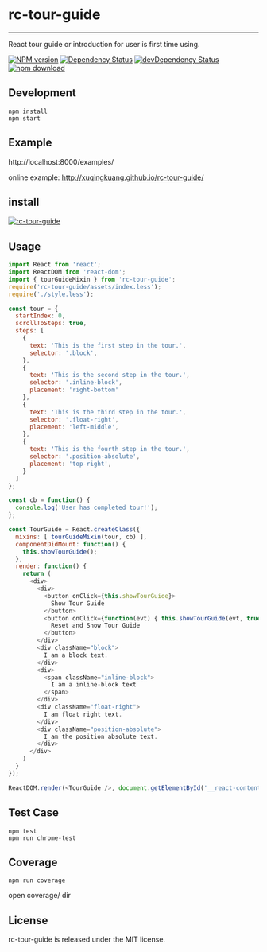# rc-tour-guide
---

React tour guide or introduction for user is first time using.


[![NPM version][npm-image]][npm-url]
[![Dependency Status](https://david-dm.org/xuqingkuang/rc-tour-guide.svg)](https://david-dm.org/xuqingkuang/rc-tour-guide)
[![devDependency Status](https://david-dm.org/xuqingkuang/rc-tour-guide/dev-status.svg)](https://david-dm.org/xuqingkuang/rc-tour-guide#info=devDependencies)
[![npm download][download-image]][download-url]

[npm-image]: http://img.shields.io/npm/v/rc-tour-guide.svg?style=flat-square
[npm-url]: http://npmjs.org/package/rc-tour-guide
[download-image]: https://img.shields.io/npm/dm/rc-tour-guide.svg?style=flat-square
[download-url]: https://npmjs.org/package/rc-tour-guide

## Development

```
npm install
npm start
```

## Example

http://localhost:8000/examples/


online example: http://xuqingkuang.github.io/rc-tour-guide/


## install


[![rc-tour-guide](https://nodei.co/npm/rc-tour-guide.png)](https://npmjs.org/package/rc-tour-guide)


## Usage

```js
import React from 'react';
import ReactDOM from 'react-dom';
import { tourGuideMixin } from 'rc-tour-guide';
require('rc-tour-guide/assets/index.less');
require('./style.less');

const tour = {
  startIndex: 0,
  scrollToSteps: true,
  steps: [
    {
      text: 'This is the first step in the tour.',
      selector: '.block',
    },
    {
      text: 'This is the second step in the tour.',
      selector: '.inline-block',
      placement: 'right-bottom'
    },
    {
      text: 'This is the third step in the tour.',
      selector: '.float-right',
      placement: 'left-middle',
    },
    {
      text: 'This is the fourth step in the tour.',
      selector: '.position-absolute',
      placement: 'top-right',
    }
  ]
};

const cb = function() {
  console.log('User has completed tour!');
};

const TourGuide = React.createClass({
  mixins: [ tourGuideMixin(tour, cb) ],
  componentDidMount: function() {
    this.showTourGuide();
  },
  render: function() {
    return (
      <div>
        <div>
          <button onClick={this.showTourGuide}>
            Show Tour Guide
          </button>
          <button onClick={function(evt) { this.showTourGuide(evt, true) }.bind(this)}>
            Reset and Show Tour Guide
          </button>
        </div>
        <div className="block">
          I am a block text.
        </div>
        <div>
          <span className="inline-block">
            I am a inline-block text
          </span>
        </div>
        <div className="float-right">
          I am float right text.
        </div>
        <div className="position-absolute">
          I am the position absolute text.
        </div>
      </div>
    )
  }
});

ReactDOM.render(<TourGuide />, document.getElementById('__react-content'));
```

## Test Case

```
npm test
npm run chrome-test
```

## Coverage

```
npm run coverage
```

open coverage/ dir

## License

rc-tour-guide is released under the MIT license.
